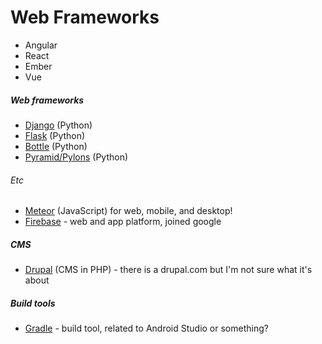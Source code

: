 # Web Frameworks

* Angular
* React
* Ember
* Vue

##### Web frameworks

* [Django](https://www.djangoproject.com) (Python)
* [Flask](http://flask.pocoo.org/) (Python)
* [Bottle](http://bottlepy.org/docs/dev/) (Python)
* [Pyramid/Pylons](http://www.pylonsproject.org/projects/pyramid/about) (Python)

###### Etc

* [Meteor](https://www.meteor.com/) (JavaScript) for web, mobile, and desktop!
* [Firebase](https://firebase.google.com/) - web and app platform, joined google

##### CMS

* [Drupal](https://www.drupal.org) (CMS in PHP) - there is a drupal.com but I'm not sure what it's about

##### Build tools

* [Gradle](https://gradle.org/) - build tool, related to Android Studio or something?

